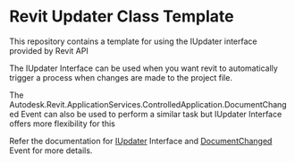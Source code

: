 # Revit Updater Class Template

This repository contains a template for using the IUpdater interface provided by Revit API

The IUpdater Interface can be used when you want revit to automatically trigger a process when changes are made to the project file.

The Autodesk.Revit.ApplicationServices.ControlledApplication.DocumentChanged Event can also be used to perform a similar task but IUpdater Interface offers more flexibility for this

Refer the documentation for [IUpdater](https://www.revitapidocs.com/2015/4cdaf502-fc25-8f18-7618-8448cce33d11.htm) Interface and [DocumentChanged](https://www.revitapidocs.com/2015/f7acc5b4-a1b4-12ca-802b-0ee78942589e.htm) Event for more details.
